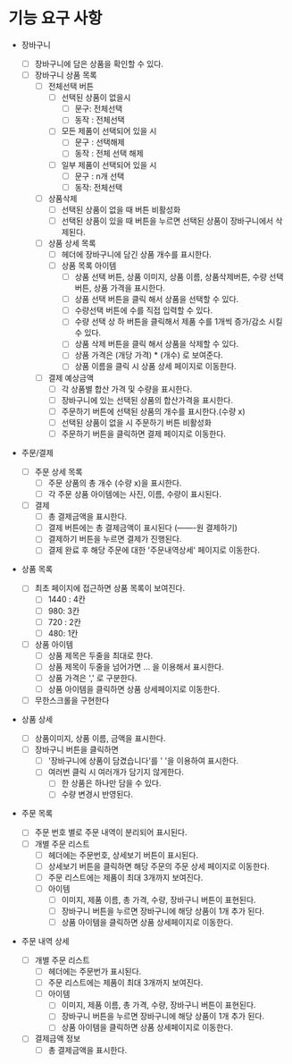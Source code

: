 # 기능 요구 사항

- 장바구니
  - [ ] 장바구니에 담은 상품을 확인할 수 있다.
  - [ ] 장바구니 상품 목록
    - [ ] 전체선택 버튼
      - [ ] 선택된 상품이 없을시
        - [ ] 문구: 전체선택
        - [ ] 동작 : 전체선택
      - [ ] 모든 제품이 선택되어 있을 시
        - [ ] 문구 : 선택해제
        - [ ] 동작 : 전체 선택 해제
      - [ ] 일부 제품이 선택되어 있을 시
        - [ ] 문구 : n개 선택
        - [ ] 동작: 전체선택
    - [ ] 상품삭제
      - [ ] 선택된 상품이 없을 때 버튼 비활성화
      - [ ] 선택된 상품이 있을 때 버튼을 누르면 선택된 상품이 장바구니에서 삭제된다.
    - [ ] 상품 상세 목록
      - [ ] 헤더에 장바구니에 담긴 상품 개수를 표시한다.
      - [ ] 상품 목록 아이템
        - [ ] 상품 선택 버튼, 상품 이미지, 상품 이름, 상품삭제버튼, 수량 선택버튼, 상품 가격을 표시한다.
        - [ ] 상품 선택 버튼을 클릭 해서 상품을 선택할 수 있다.
        - [ ] 수량선택 버튼에 수를 직접 입력할 수 있다.
        - [ ] 수량 선택 상 하 버튼을 클릭해서 제품 수를 1개씩 증가/감소 시킬 수 있다.
        - [ ] 상품 삭제 버튼을 클릭 해서 상품을 삭제할 수 있다.
        - [ ] 상품 가격은 (개당 가격) \* (개수) 로 보여준다.
        - [ ] 상품 이름을 클릭 시 상품 상세 페이지로 이동한다.
    - [ ] 결제 예상금액
      - [ ] 각 상품별 합산 가격 및 수량을 표시한다.
      - [ ] 장바구니에 있는 선택된 상품의 합산가격을 표시한다.
      - [ ] 주문하기 버튼에 선택된 상품의 개수를 표시한다.(수량 x)
      - [ ] 선택된 상품이 없을 시 주문하기 버튼 비활성화
      - [ ] 주문하기 버튼을 클릭하면 결제 페이지로 이동한다.
- 주문/결제

  - [ ] 주문 상세 목록
    - [ ] 주문 상품의 총 개수 (수량 x)을 표시한다.
    - [ ] 각 주문 상품 아이템에는 사진, 이름, 수량이 표시된다.
  - [ ] 결제
    - [ ] 총 결제금액을 표시한다.
    - [ ] 결제 버튼에는 총 결제금액이 표시된다 (——-원 결제하기)
    - [ ] 결제하기 버튼을 누르면 결제가 진행된다.
    - [ ] 결제 완료 후 해당 주문에 대한 '주문내역상세' 페이지로 이동한다.

- 상품 목록
  - [ ] 최초 페이지에 접근하면 상품 목록이 보여진다.
    - [ ] 1440 : 4칸
    - [ ] 980: 3칸
    - [ ] 720 : 2칸
    - [ ] 480: 1칸
  - [ ] 상품 아이템
    - [ ] 상품 제목은 두줄을 최대로 한다.
    - [ ] 상품 제목이 두줄을 넘어가면 ... 을 이용해서 표시한다.
    - [ ] 상품 가격은 ',' 로 구분한다.
    - [ ] 상품 아이템을 클릭하면 상품 상세페이지로 이동한다.
  - [ ] 무한스크롤을 구현한다
- 상품 상세
  - [ ] 상품이미지, 상품 이름, 금액을 표시한다.
  - [ ] 장바구니 버튼을 클릭하면
    - [ ] '장바구니에 상품이 담겼습니다'를 ' '을 이용하여 표시한다.
    - [ ] 여러번 클릭 시 여러개가 담기지 않게한다.
      - [ ] 한 상품은 하나만 담을 수 있다.
      - [ ] 수량 변경시 반영된다.
- 주문 목록
  - [ ] 주문 번호 별로 주문 내역이 분리되어 표시된다.
  - [ ] 개별 주문 리스트
    - [ ] 헤더에는 주문번호, 상세보기 버튼이 표시된다.
    - [ ] 상세보기 버튼을 클릭하면 해당 주문의 주문 상세 페이지로 이동한다.
    - [ ] 주문 리스트에는 제품이 최대 3개까지 보여진다.
    - [ ] 아이템
      - [ ] 이미지, 제품 이름, 총 가격, 수량, 장바구니 버튼이 표현된다.
      - [ ] 장바구니 버튼을 누르면 장바구니에 해당 상품이 1개 추가 된다.
      - [ ] 상품 아이템을 클릭하면 상품 상세페이지로 이동한다.
- 주문 내역 상세
  - [ ] 개별 주문 리스트
    - [ ] 헤더에는 주문번가 표시된다.
    - [ ] 주문 리스트에는 제품이 최대 3개까지 보여진다.
    - [ ] 아이템
      - [ ] 이미지, 제품 이름, 총 가격, 수량, 장바구니 버튼이 표현된다.
      - [ ] 장바구니 버튼을 누르면 장바구니에 해당 상품이 1개 추가 된다.
      - [ ] 상품 아이템을 클릭하면 상품 상세페이지로 이동한다.
  - [ ] 결제금액 정보
    - [ ] 총 결제금액을 표시한다.

